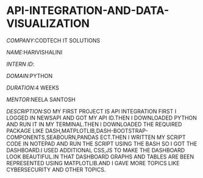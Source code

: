 # API-INTEGRATION-AND-DATA-VISUALIZATION
*COMPANY*:CODTECH IT SOLUTIONS

*NAME*:HARIVISHALINI

*INTERN ID*:

*DOMAIN*:PYTHON

*DURATION*:4 WEEKS 

*MENTOR*:NEELA SANTOSH

*DESCRIPTION*:SO MY FIRST PROJECT IS API INTEGRATION FIRST I LOGGED IN NEWSAPI AND GOT MY API ID.THEN I DOWNLOADED PYTHON AND RUN IT IN MY TERMINAL.THEN I DOWNLOADED THE REQUIRED 
              PACKAGE LIKE DASH,MATPLOTLIB,DASH-BOOTSTRAP-COMPONENTS,SEABOURN,PANDAS ECT.THEN I WRITTEN MY SCRIPT CODE IN NOTEPAD AND RUN THE SCRIPT USING THE BASH SO I GOT THE 
              DASHBOARD.I USED ADDITIONAL CSS,JS TO MAKE THE DASHBOARD LOOK BEAUTIFUL.IN THAT DASHBOARD GRAPHS AND TABLES ARE BEEN REPRESENTED USING MATPLOTLIB.AND I GAVE MORE 
              TOPICS LIKE CYBERSECURITY AND OTHER TOPICS.
